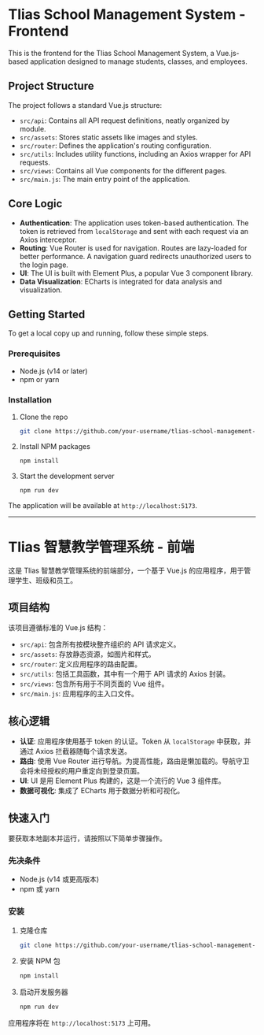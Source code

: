 
# Tlias School Management System - Frontend

This is the frontend for the Tlias School Management System, a Vue.js-based application designed to manage students, classes, and employees.

## Project Structure

The project follows a standard Vue.js structure:

-   `src/api`: Contains all API request definitions, neatly organized by module.
-   `src/assets`: Stores static assets like images and styles.
-   `src/router`: Defines the application's routing configuration.
-   `src/utils`: Includes utility functions, including an Axios wrapper for API requests.
-   `src/views`: Contains all Vue components for the different pages.
-   `src/main.js`: The main entry point of the application.

## Core Logic

-   **Authentication**: The application uses token-based authentication. The token is retrieved from `localStorage` and sent with each request via an Axios interceptor.
-   **Routing**: Vue Router is used for navigation. Routes are lazy-loaded for better performance. A navigation guard redirects unauthorized users to the login page.
-   **UI**: The UI is built with Element Plus, a popular Vue 3 component library.
-   **Data Visualization**: ECharts is integrated for data analysis and visualization.

## Getting Started

To get a local copy up and running, follow these simple steps.

### Prerequisites

-   Node.js (v14 or later)
-   npm or yarn

### Installation

1.  Clone the repo
    ```sh
    git clone https://github.com/your-username/tlias-school-management-system-frontend.git
    ```
2.  Install NPM packages
    ```sh
    npm install
    ```
3.  Start the development server
    ```sh
    npm run dev
    ```

The application will be available at `http://localhost:5173`.

---

# Tlias 智慧教学管理系统 - 前端

这是 Tlias 智慧教学管理系统的前端部分，一个基于 Vue.js 的应用程序，用于管理学生、班级和员工。

## 项目结构

该项目遵循标准的 Vue.js 结构：

-   `src/api`: 包含所有按模块整齐组织的 API 请求定义。
-   `src/assets`: 存放静态资源，如图片和样式。
-   `src/router`: 定义应用程序的路由配置。
-   `src/utils`: 包括工具函数，其中有一个用于 API 请求的 Axios 封装。
-   `src/views`: 包含所有用于不同页面的 Vue 组件。
-   `src/main.js`: 应用程序的主入口文件。

## 核心逻辑

-   **认证**: 应用程序使用基于 token 的认证。Token 从 `localStorage` 中获取，并通过 Axios 拦截器随每个请求发送。
-   **路由**: 使用 Vue Router 进行导航。为提高性能，路由是懒加载的。导航守卫会将未经授权的用户重定向到登录页面。
-   **UI**: UI 是用 Element Plus 构建的，这是一个流行的 Vue 3 组件库。
-   **数据可视化**: 集成了 ECharts 用于数据分析和可视化。

## 快速入门

要获取本地副本并运行，请按照以下简单步骤操作。

### 先决条件

-   Node.js (v14 或更高版本)
-   npm 或 yarn

### 安装

1.  克隆仓库
    ```sh
    git clone https://github.com/your-username/tlias-school-management-system-frontend.git
    ```
2.  安装 NPM 包
    ```sh
    npm install
    ```
3.  启动开发服务器
    ```sh
    npm run dev
    ```

应用程序将在 `http://localhost:5173` 上可用。

